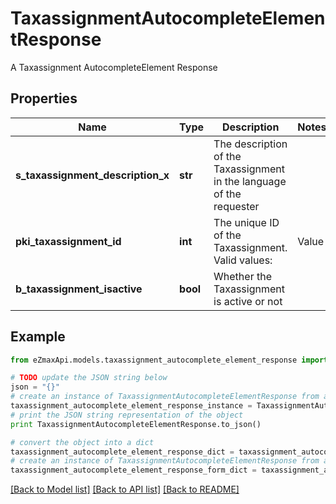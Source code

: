# TaxassignmentAutocompleteElementResponse

A Taxassignment AutocompleteElement Response

## Properties
Name | Type | Description | Notes
------------ | ------------- | ------------- | -------------
**s_taxassignment_description_x** | **str** | The description of the Taxassignment  in the language of the requester | 
**pki_taxassignment_id** | **int** | The unique ID of the Taxassignment.  Valid values:  |Value|Description| |-|-| |1|No tax| |2|GST| |3|HST (ON)| |4|HST (NB)| |5|HST (NS)| |6|HST (NL)| |7|HST (PE)| |8|GST + QST (QC)| |9|GST + QST (QC) Non-Recoverable| |10|GST + PST (BC)| |11|GST + PST (SK)| |12|GST + RST (MB)| |13|GST + PST (BC) Non-Recoverable| |14|GST + PST (SK) Non-Recoverable| |15|GST + RST (MB) Non-Recoverable| | 
**b_taxassignment_isactive** | **bool** | Whether the Taxassignment is active or not | 

## Example

```python
from eZmaxApi.models.taxassignment_autocomplete_element_response import TaxassignmentAutocompleteElementResponse

# TODO update the JSON string below
json = "{}"
# create an instance of TaxassignmentAutocompleteElementResponse from a JSON string
taxassignment_autocomplete_element_response_instance = TaxassignmentAutocompleteElementResponse.from_json(json)
# print the JSON string representation of the object
print TaxassignmentAutocompleteElementResponse.to_json()

# convert the object into a dict
taxassignment_autocomplete_element_response_dict = taxassignment_autocomplete_element_response_instance.to_dict()
# create an instance of TaxassignmentAutocompleteElementResponse from a dict
taxassignment_autocomplete_element_response_form_dict = taxassignment_autocomplete_element_response.from_dict(taxassignment_autocomplete_element_response_dict)
```
[[Back to Model list]](../README.md#documentation-for-models) [[Back to API list]](../README.md#documentation-for-api-endpoints) [[Back to README]](../README.md)


